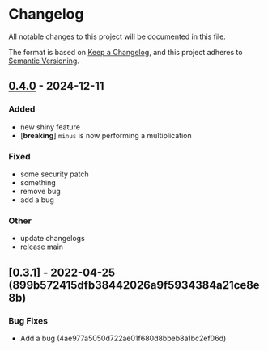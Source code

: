 # Changelog

All notable changes to this project will be documented in this file.

The format is based on [Keep a Changelog](https://keepachangelog.com/en/1.0.0/),
and this project adheres to [Semantic Versioning](https://semver.org/spec/v2.0.0.html).

## [0.4.0](https://github.com/CBenoit/my-gh-actions-playground/compare/publish-test-a-60e894818a-v0.3.1...publish-test-a-60e894818a-v0.4.0) - 2024-12-11

### Added

- new shiny feature
- [**breaking**] `minus` is now performing a multiplication

### Fixed

- some security patch
- something
- remove bug
- add a bug

### Other

- update changelogs
- release main

## [0.3.1] - 2022-04-25 (899b572415dfb38442026a9f5934384a21ce8e8b)

### Bug Fixes

- Add a bug (4ae977a5050d722ae01f680d8bbeb8a1bc2ef06d) 
